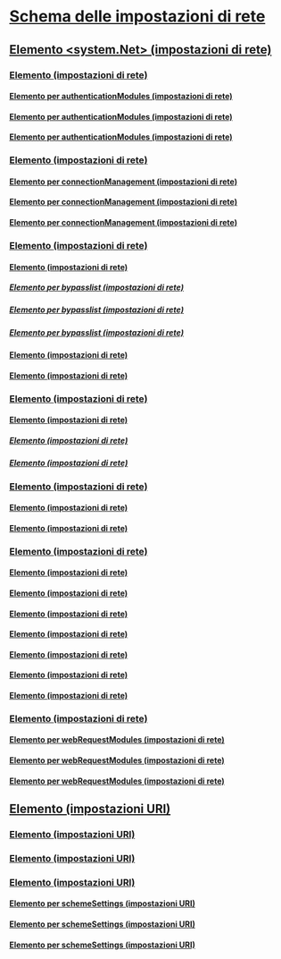# [Schema delle impostazioni di rete](index.md)
## [Elemento <system.Net> (impostazioni di rete)](system-net-element-network-settings.md)
### [Elemento <authenticationModules> (impostazioni di rete)](authenticationmodules-element-network-settings.md)
#### [Elemento <add> per authenticationModules (impostazioni di rete)](add-element-for-authenticationmodules-network-settings.md)
#### [Elemento <remove> per authenticationModules (impostazioni di rete)](remove-element-for-authenticationmodules-network-settings.md)
#### [Elemento <clear> per authenticationModules (impostazioni di rete)](clear-element-for-authenticationmodules-network-settings.md)
### [Elemento <connectionManagement> (impostazioni di rete)](connectionmanagement-element-network-settings.md)
#### [Elemento <add> per connectionManagement (impostazioni di rete)](add-element-for-connectionmanagement-network-settings.md)
#### [Elemento <clear> per connectionManagement (impostazioni di rete)](clear-element-for-connectionmanagement-network-settings.md)
#### [Elemento <remove> per connectionManagement (impostazioni di rete)](remove-element-for-connectionmanagement-network-settings.md)
### [Elemento <defaultProxy> (impostazioni di rete)](defaultproxy-element-network-settings.md)
#### [Elemento <bypasslist> (impostazioni di rete)](bypasslist-element-network-settings.md)
##### [Elemento <add> per bypasslist (impostazioni di rete)](add-element-for-bypasslist-network-settings.md)
##### [Elemento <clear> per bypasslist (impostazioni di rete)](clear-element-for-bypasslist-network-settings.md)
##### [Elemento <remove> per bypasslist (impostazioni di rete)](remove-element-for-bypasslist-network-settings.md)
#### [Elemento <module> (impostazioni di rete)](module-element-network-settings.md)
#### [Elemento <proxy> (impostazioni di rete)](proxy-element-network-settings.md)
### [Elemento <mailSettings> (impostazioni di rete)](mailsettings-element-network-settings.md)
#### [Elemento <smtp> (impostazioni di rete)](smtp-element-network-settings.md)
##### [Elemento <specifiedPickupDirectory> (impostazioni di rete)](specifiedpickupdirectory-element-network-settings.md)
##### [Elemento <network> (impostazioni di rete)](network-element-network-settings.md)
### [Elemento <requestCaching> (impostazioni di rete)](requestcaching-element-network-settings.md)
#### [Elemento <defaultHttpCachePolicy> (impostazioni di rete)](defaulthttpcachepolicy-element-network-settings.md)
#### [Elemento <defaultFtpCachePolicy> (impostazioni di rete)](defaultftpcachepolicy-element-network-settings.md)
### [Elemento <settings> (impostazioni di rete)](settings-element-network-settings.md)
#### [Elemento <httpWebRequest> (impostazioni di rete)](httpwebrequest-element-network-settings.md)
#### [Elemento <ipv6> (impostazioni di rete)](ipv6-element-network-settings.md)
#### [Elemento <performanceCounter> (impostazioni di rete)](performancecounter-element-network-settings.md)
#### [Elemento <servicePointManager> (impostazioni di rete)](servicepointmanager-element-network-settings.md)
#### [Elemento <socket> (impostazioni di rete)](socket-element-network-settings.md)
#### [Elemento <webProxyScript> (impostazioni di rete)](webproxyscript-element-network-settings.md)
#### [Elemento <httpListener> (impostazioni di rete)](httplistener-element-network-settings.md)
### [Elemento <webRequestModules> (impostazioni di rete)](webrequestmodules-element-network-settings.md)
#### [Elemento <add> per webRequestModules (impostazioni di rete)](add-element-for-webrequestmodules-network-settings.md)
#### [Elemento <remove> per webRequestModules (impostazioni di rete)](remove-element-for-webrequestmodules-network-settings.md)
#### [Elemento <clear> per webRequestModules (impostazioni di rete)](clear-element-for-webrequestmodules-network-settings.md)
## [Elemento <Uri> (impostazioni URI)](uri-element-uri-settings.md)
### [Elemento <idn> (impostazioni URI)](idn-element-uri-settings.md)
### [Elemento <iriParsing> (impostazioni URI)](iriparsing-element-uri-settings.md)
### [Elemento <schemeSettings> (impostazioni URI)](schemesettings-element-uri-settings.md)
#### [Elemento <add> per schemeSettings (impostazioni URI)](add-element-for-schemesettings-uri-settings.md)
#### [Elemento <clear> per schemeSettings (impostazioni URI)](clear-element-for-schemesettings-uri-settings.md)
#### [Elemento <remove> per schemeSettings (impostazioni URI)](remove-element-for-schemesettings-uri-settings.md)

